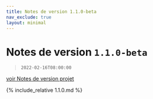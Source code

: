 ```yaml
---
title: Notes de version 1.1.0-beta
nav_exclude: true
layout: minimal
---
```


# Notes de version `1.1.0-beta`

> `2022-02-16T08:00:00`

[voir Notes de version projet](https://witsa.github.io/synapps/synapps-studio-releases/notes/1.1.0.md)

{% include_relative 1.1.0.md %}
